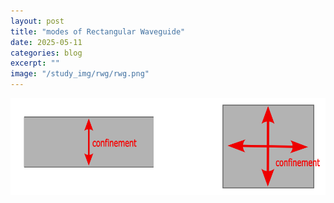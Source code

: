 ```yaml
---
layout: post
title: "modes of Rectangular Waveguide"
date: 2025-05-11
categories: blog
excerpt: ""
image: "/study_img/rwg/rwg.png"
---
```


<head>
<script type="text/x-mathjax-config"> MathJax.Hub.Config({ TeX: { equationNumbers: { autoNumber: "all" } } }); </script>
       <script type="text/x-mathjax-config">
         MathJax.Hub.Config({
           tex2jax: {
             inlineMath: [ ['$','$'], ["\\(","\\)"] ],
             displayMath: [['$$','$$']],
             processEscapes: true
           }
         });
       </script>
       <script src="https://cdn.mathjax.org/mathjax/latest/MathJax.js?config=TeX-AMS-MML_HTMLorMML" type="text/javascript"></script>
</head>

<img src="/study_img/rwg/confinement.png" alt="Slab and Channel Waveguides" style="width: auto; height: auto;"/>